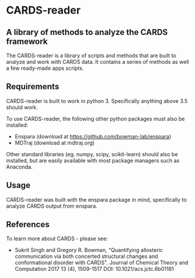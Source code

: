 # CARDS-reader

## A library of methods to analyze the CARDS framework 

The CARDS-reader is a library of scripts and methods that are built to analyze
and work with CARDS data. It contains a series of methods as well a few ready-made
apps scripts.

## Requirements

CARDS-reader is built to work in python 3. Specifically anything above 3.5 should 
work. 

To use CARDS-reader, the following other python packages must also be installed: 
* Enspara (download at https://github.com/bowman-lab/enspara)
* MDTraj (download at mdtraj.org)

Other standard libraries (eg. numpy, scipy, scikit-learn) should also be installed, 
but are easily available with most package managers such as Anaconda. 

## Usage 

CARDS-reader was built with the enspara package in mind, specifically to analyze 
CARDS output from enspara. 

## References

To learn more about CARDS - please see: 
* Sukrit Singh and Gregory R. Bowman, "Quantifying allosteric communication via 
both concerted structural changes and conformational disorder with CARDS".
Journal of Chemical Theory and Computation 2017 13 (4), 1509-1517
DOI: 10.1021/acs.jctc.6b01181 
